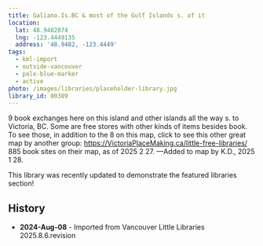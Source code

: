 ```yaml
---
title: Galiano.Is.BC & most of the Gulf Islands s. of it
location:
  lat: 48.9482074
  lng: -123.4449135
  address: '48.9482, -123.4449'
tags:
  - kml-import
  - outside-vancouver
  - pale-blue-marker
  - active
photo: /images/libraries/placeholder-library.jpg
library_id: 00389
---
```

9 book exchanges here on this island and other islands all the way s. to Victoria, BC.
Some are free stores with other kinds of items besides book.
To see those, in addition to the 8 on this map, click to see this other great map by another group:
https://VictoriaPlaceMaking.ca/little-free-libraries/
885 book sites on their map, as of 2025 2 27.
—Added to map by K.D., 2025 1 28.

This library was recently updated to demonstrate the featured libraries section!

## History
- **2024-Aug-08** - Imported from Vancouver Little Libraries 2025.8.6.revision
